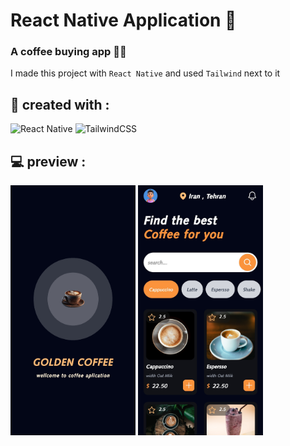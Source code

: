 # React Native Application 📱
### A coffee buying app 🍵🍪

I made this project with `React Native` and used `Tailwind` next to it 
<br>


<h2>🔧 created with : </h2>

<p align="center">
  
 ![React Native](https://img.shields.io/badge/react_native-%2320232a.svg?style=for-the-badge&logo=react&logoColor=%2361DAFB)
 ![TailwindCSS](https://img.shields.io/badge/tailwindcss-%2338B2AC.svg?style=for-the-badge&logo=tailwind-css&logoColor=white)
</p>


## 💻 preview :
<div display="flex">
<img src="https://github.com/parsa-vesali/Coffee-App/blob/main/demo-1.jpg" width="200" height="400" />
<img src="https://github.com/parsa-vesali/Coffee-App/blob/main/demo-2.jpg" width="200" height="400" />
</div>

